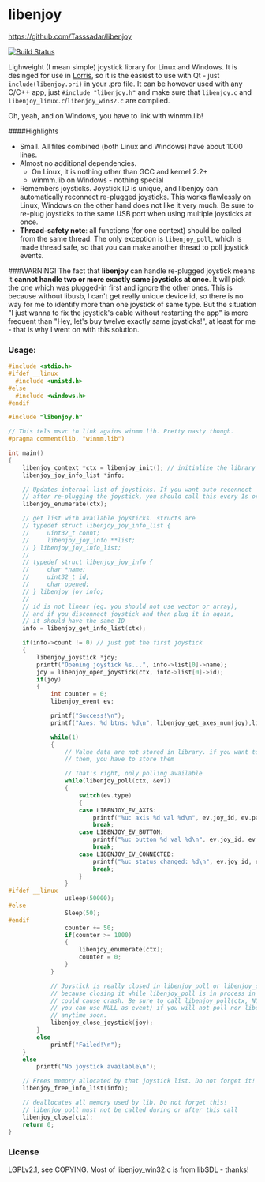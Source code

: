 # libenjoy

https://github.com/Tasssadar/libenjoy

[![Build Status](https://travis-ci.org/Tasssadar/libenjoy.png?branch=master)](https://travis-ci.org/Tasssadar/libenjoy)

Lighweight (I mean simple) joystick library for Linux and Windows. It is desinged
for use in [Lorris](https://github.com/Tasssadar/Lorris), so it is
the easiest to use with Qt - just  `include(libenjoy.pri)` in your .pro file.
It can be however used with any C/C++ app, just `#include "libenjoy.h"` and make
sure that `libenjoy.c` and `libenjoy_linux.c`/`libenjoy_win32.c` are compiled.

Oh, yeah, and on Windows, you have to link with winmm.lib!

####Highlights
* Small. All files combined (both Linux and Windows) have about 1000 lines.
* Almost no additional dependencies.
  * On Linux, it is nothing other than GCC and kernel 2.2+
  * winmm.lib on Windows - nothing special
* Remembers joysticks. Joystick ID is unique, and libenjoy can automatically
  reconnect re-plugged joysticks. This works flawlessly on Linux, Windows
  on the other hand does not like it very much. Be sure to re-plug joysticks
  to the same USB port when using multiple joysticks at once.
* __Thread-safety note__: all functions (for one context) should be called
  from the same thread. The only exception is `libenjoy_poll`, which is made
  thread safe, so that you can make another thread to poll joystick events.

###WARNING!
The fact that **libenjoy** can handle re-plugged joystick means it
**cannot handle two or more exactly same joysticks at once**. It will pick
the one which was plugged-in first and ignore the other ones. This is because
without libusb, I can't get really unique device id, so there is no way for me
to identify more than one joystick of same type. But the situation "I just
wanna to fix the joystick's cable without restarting the app" is more frequent
than "Hey, let's buy twelve exactly same joysticks!", at least for me - that is
why I went on with this solution.

### Usage:
```C
#include <stdio.h>
#ifdef __linux
  #include <unistd.h>
#else
  #include <windows.h>
#endif

#include "libenjoy.h"

// This tels msvc to link agains winmm.lib. Pretty nasty though.
#pragma comment(lib, "winmm.lib")

int main()
{
    libenjoy_context *ctx = libenjoy_init(); // initialize the library
    libenjoy_joy_info_list *info;

    // Updates internal list of joysticks. If you want auto-reconnect
    // after re-plugging the joystick, you should call this every 1s or so
    libenjoy_enumerate(ctx);

    // get list with available joysticks. structs are
    // typedef struct libenjoy_joy_info_list {
    //     uint32_t count;
    //     libenjoy_joy_info **list;
    // } libenjoy_joy_info_list;
    //
    // typedef struct libenjoy_joy_info {
    //     char *name;
    //     uint32_t id;
    //     char opened;
    // } libenjoy_joy_info;
    //
    // id is not linear (eg. you should not use vector or array), 
    // and if you disconnect joystick and then plug it in again,
    // it should have the same ID
    info = libenjoy_get_info_list(ctx);

    if(info->count != 0) // just get the first joystick
    {
        libenjoy_joystick *joy;
        printf("Opening joystick %s...", info->list[0]->name);
        joy = libenjoy_open_joystick(ctx, info->list[0]->id);
        if(joy)
        {
            int counter = 0;
            libenjoy_event ev;

            printf("Success!\n");
            printf("Axes: %d btns: %d\n", libenjoy_get_axes_num(joy),libenjoy_get_buttons_num(joy));

            while(1)
            {
                // Value data are not stored in library. if you want to use
                // them, you have to store them

                // That's right, only polling available
                while(libenjoy_poll(ctx, &ev))
                {
                    switch(ev.type)
                    {
                    case LIBENJOY_EV_AXIS:
                        printf("%u: axis %d val %d\n", ev.joy_id, ev.part_id, ev.data);
                        break;
                    case LIBENJOY_EV_BUTTON:
                        printf("%u: button %d val %d\n", ev.joy_id, ev.part_id, ev.data);
                        break;
                    case LIBENJOY_EV_CONNECTED:
                        printf("%u: status changed: %d\n", ev.joy_id, ev.data);
                        break;
                    }
                }
#ifdef __linux
                usleep(50000);
#else
                Sleep(50);
#endif
                counter += 50;
                if(counter >= 1000)
                {
                    libenjoy_enumerate(ctx);
                    counter = 0;
                }
            }

            // Joystick is really closed in libenjoy_poll or libenjoy_close,
            // because closing it while libenjoy_poll is in process in another thread
            // could cause crash. Be sure to call libenjoy_poll(ctx, NULL); (yes,
            // you can use NULL as event) if you will not poll nor libenjoy_close
            // anytime soon.
            libenjoy_close_joystick(joy);
        }
        else
            printf("Failed!\n");
    }
    else
        printf("No joystick available\n");

    // Frees memory allocated by that joystick list. Do not forget it!
    libenjoy_free_info_list(info);

    // deallocates all memory used by lib. Do not forget this!
    // libenjoy_poll must not be called during or after this call
    libenjoy_close(ctx); 
    return 0;
}
```

### License
LGPLv2.1, see COPYING. Most of libenjoy_win32.c is from libSDL - thanks!

